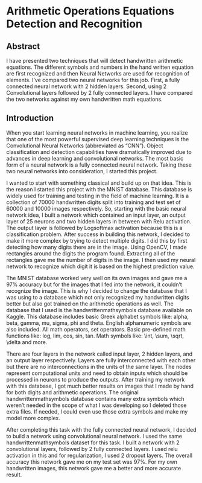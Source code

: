 # Arithmetic Operations Equations Detection and Recognition

## Abstract

I have presented two techniques that will detect handwritten arithmetic equations. The different symbols and numbers in the hand written equation are first recognized and then Neural Networks are used for recognition of elements. I’ve compared two neural networks for this job. First, a fully connected neural network with 2 hidden layers. Second, using 2 Convolutional layers followed by 2 fully connected layers. I have compared the two networks against my own handwritten math equations.

## Introduction

When you start learning neural networks in machine learning, you realize that one of the most powerful supervised deep learning techniques is the Convolutional Neural Networks (abbreviated as “CNN”). Object classification and detection capabilities have dramatically improved due to advances in deep learning and convolutional networks. The most basic form of a neural network is a fully connected neural network. Taking these two neural networks into consideration, I started this project. 

I wanted to start with something classical and build up on that idea. This is the reason I started this project with the MNIST database. This database is widely used for training and testing in the field of machine learning. It is a collection of 70000 handwritten digits split into training and test set of 60000 and 10000 images respectively. So, starting with the basic neural network idea, I built a network which contained an input layer, an output layer of 25 neurons and two hidden layers in between with Relu activation. The output layer is followed by Logsoftmax activation because this is a classification problem. After success in building this network, I decided to make it more complex by trying to detect multiple digits. I did this by first detecting how many digits there are in the image. Using OpenCV, I made rectangles around the digits the program found. Extracting all of the rectangles gave me the number of digits in the image. I then used my neural network to recognize which digit it is based on the highest prediction value. 

The MNIST database worked very well on its own images and gave me a 97% accuracy but for the images that I fed into the network, it couldn’t recognize the image. This is why I decided to change the database that I was using to a database which not only recognized my handwritten digits better but also got trained on the arithmetic operations as well. The database that I used is the handwrittenmathsymbols database available on Kaggle. This database includes basic Greek alphabet symbols like: alpha, beta, gamma, mu, sigma, phi and theta. English alphanumeric symbols are also included. All math operators, set operators. Basic pre-defined math functions like: log, lim, cos, sin, tan. Math symbols like: \int, \sum, \sqrt, \delta and more.

There are four layers in the network called input layer, 2 hidden layers, and an output layer respectively. Layers are fully interconnected with each other but there are no interconnections in the units of the same layer. The nodes represent computational units and need to obtain inputs which should be processed in neurons to produce the outputs. After training my network with this database, I got much better results on images that I made by hand for both digits and arithmetic operations. The original handwrittenmathsymbols database contains many extra symbols which weren’t needed in the scope of what I was developing so I deleted those extra files. If needed, I could even use those extra symbols and make my model more complex. 

After completing this task with the fully connected neural network, I decided to build a network using convolutional neural network. I used the same handwrittenmathsymbols dataset for this task. I built a network with 2 convolutional layers, followed by 2 fully connected layers. I used relu activation in this and for regularization, I used 2 dropout layers. The overall accuracy this network gave me on my test set was 97%. For my own handwritten images, this network gave me a better and more accurate result.
